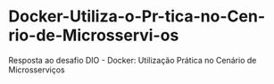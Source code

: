 # Docker-Utiliza-o-Pr-tica-no-Cen-rio-de-Microsservi-os
Resposta ao desafio DIO - Docker: Utilização Prática no Cenário de Microsserviços
